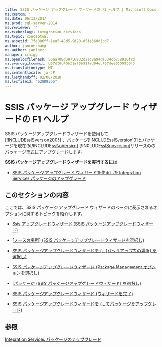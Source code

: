 ```yaml
---
title: SSIS パッケージ アップグレード ウィザードの F1 ヘルプ | Microsoft Docs
ms.custom: ''
ms.date: 06/13/2017
ms.prod: sql-server-2014
ms.reviewer: ''
ms.technology: integration-services
ms.topic: conceptual
ms.assetid: 7fe886ff-1ea5-48d5-9d20-d5da36dd1cd7
author: janinezhang
ms.author: janinez
manager: craigg
ms.openlocfilehash: 56aa708d39756932d28c8a94da534cb758916fcd
ms.sourcegitcommit: b87d36c46b39af8b929ad94ec707dee8800950f5
ms.translationtype: MT
ms.contentlocale: ja-JP
ms.lasthandoff: 02/08/2020
ms.locfileid: "62889365"
---
```

# <a name="ssis-package-upgrade-wizard-f1-help"></a>SSIS パッケージ アップグレード ウィザードの F1 ヘルプ
  SSIS パッケージアップグレードウィザードを使用して[!INCLUDE[ssISversion2005](../includes/ssisversion2005-md.md)] 、パッケージ[!INCLUDE[ssISversion10](../includes/ssisversion10-md.md)]とパッケージを現在の[!INCLUDE[ssNoVersion](../includes/ssnoversion-md.md)] [!INCLUDE[ssISnoversion](../includes/ssisnoversion-md.md)]リリースののパッケージ形式にアップグレードします。  
  
 **SSIS パッケージアップグレードウィザードを実行するには**  
  
-   [SSIS パッケージ アップグレード ウィザードを使用した Integration Services パッケージのアップグレード](install-windows/upgrade-integration-services-packages-using-the-ssis-package-upgrade-wizard.md)  
  
## <a name="in-this-section"></a>このセクションの内容  
 ここでは、SSIS パッケージ アップグレード ウィザードのページに表示されるオプションに関するトピックを紹介します。  
  
-   [Ssis アップグレードウィザード &#40;SSIS パッケージアップグレードウィザード&#41;](../../2014/integration-services/ssis-upgrade-wizard-ssis-package-upgrade-wizard.md)  
  
-   [[ソースの場所] &#40;SSIS パッケージアップグレードウィザードを選択し&#41;](../../2014/integration-services/select-source-location-ssis-package-upgrade-wizard.md)  
  
-   [SSIS パッケージアップグレードウィザードを &#40;、[バックアップ先の場所] を選択し&#41;](../../2014/integration-services/select-destination-location-ssis-package-upgrade-wizard.md)  
  
-   [SSIS パッケージアップグレードウィザード &#40;Package Management オプションを選択し&#41;](../../2014/integration-services/select-package-management-options-ssis-package-upgrade-wizard.md)  
  
-   [[パッケージ &#40;SSIS パッケージアップグレードウィザード] を選択し&#41;](../../2014/integration-services/select-packages-ssis-package-upgrade-wizard.md)  
  
-   [SSIS パッケージアップグレードウィザード &#40;ウィザードを完了&#41;](../../2014/integration-services/complete-the-wizard-ssis-package-upgrade-wizard.md)  
  
-   [SSIS パッケージアップグレードウィザードを &#40;してパッケージをアップグレード&#41;](../../2014/integration-services/upgrading-the-packages-ssis-package-upgrade-wizard.md)  
  
## <a name="see-also"></a>参照  
 [Integration Services パッケージのアップグレード](install-windows/upgrade-integration-services-packages.md)  
  
  
